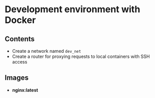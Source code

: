 # Development environment with Docker


## Contents

- Create a network named `dev_net`
- Create a router for proxying requests to local containers with SSH access


## Images

- **nginx:latest**

